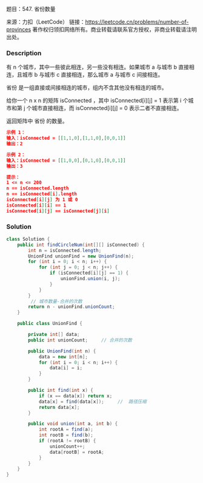 题目：547. 省份数量

来源：力扣（LeetCode）
链接：https://leetcode.cn/problems/number-of-provinces
著作权归领扣网络所有。商业转载请联系官方授权，非商业转载请注明出处。

### Description

有 n 个城市，其中一些彼此相连，另一些没有相连。如果城市 a 与城市 b 直接相连，且城市 b 与城市 c 直接相连，那么城市 a 与城市 c 间接相连。

省份 是一组直接或间接相连的城市，组内不含其他没有相连的城市。

给你一个 n x n 的矩阵 isConnected ，其中 isConnected[i][j] = 1 表示第 i 个城市和第 j 个城市直接相连，而 isConnected[i][j] = 0 表示二者不直接相连。

返回矩阵中 省份 的数量。

 ```json
示例 1：
输入：isConnected = [[1,1,0],[1,1,0],[0,0,1]]
输出：2

示例 2：
输入：isConnected = [[1,0,0],[0,1,0],[0,0,1]]
输出：3

提示：
1 <= n <= 200
n == isConnected.length
n == isConnected[i].length
isConnected[i][j] 为 1 或 0
isConnected[i][i] == 1
isConnected[i][j] == isConnected[j][i]
 ```

### Solution
```java
class Solution {
    public int findCircleNum(int[][] isConnected) {
        int n = isConnected.length;
        UnionFind unionFind = new UnionFind(n);
        for (int i = 0; i < n; i++) {
            for (int j = 0; j < n; j++) {
                if (isConnected[i][j] == 1) {
                    unionFind.union(i, j);
                }
            }
        }
         // 城市数量-合并的次数
        return n - unionFind.unionCount;
    }

    public class UnionFind {

        private int[] data;
        public int unionCount;     // 合并的次数

        public UnionFind(int n) {
            data = new int[n];
            for (int i = 0; i < n; i++) {
                data[i] = i;
            }
        }

        public int find(int x) {
            if (x == data[x]) return x;
            data[x] = find(data[x]);     //  路径压缩
            return data[x];
        }

        public void union(int a, int b) {
            int rootA = find(a);
            int rootB = find(b);
            if (rootA != rootB) {
                unionCount++;
                data[rootB] = rootA;
            }
        }
    }
}
```



